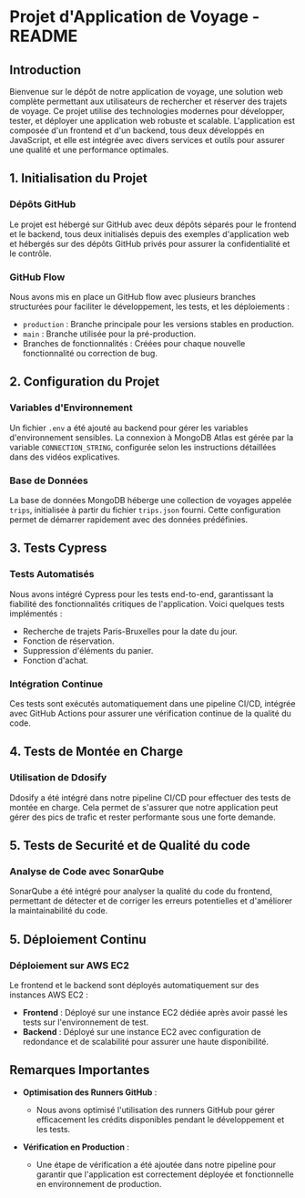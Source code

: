 # Projet d'Application de Voyage - README

## Introduction

Bienvenue sur le dépôt de notre application de voyage, une solution web complète permettant aux utilisateurs de rechercher et réserver des trajets de voyage. Ce projet utilise des technologies modernes pour développer, tester, et déployer une application web robuste et scalable. L'application est composée d'un frontend et d'un backend, tous deux développés en JavaScript, et elle est intégrée avec divers services et outils pour assurer une qualité et une performance optimales.

## 1. Initialisation du Projet

### Dépôts GitHub

Le projet est hébergé sur GitHub avec deux dépôts séparés pour le frontend et le backend, tous deux initialisés depuis des exemples d'application web et hébergés sur des dépôts GitHub privés pour assurer la confidentialité et le contrôle.

### GitHub Flow

Nous avons mis en place un GitHub flow avec plusieurs branches structurées pour faciliter le développement, les tests, et les déploiements :
- `production` : Branche principale pour les versions stables en production.
- `main` : Branche utilisée pour la pré-production.
- Branches de fonctionnalités : Créées pour chaque nouvelle fonctionnalité ou correction de bug.

## 2. Configuration du Projet

### Variables d'Environnement

Un fichier `.env` a été ajouté au backend pour gérer les variables d'environnement sensibles. La connexion à MongoDB Atlas est gérée par la variable `CONNECTION_STRING`, configurée selon les instructions détaillées dans des vidéos explicatives.

### Base de Données

La base de données MongoDB héberge une collection de voyages appelée `trips`, initialisée à partir du fichier `trips.json` fourni. Cette configuration permet de démarrer rapidement avec des données prédéfinies.

## 3. Tests Cypress

### Tests Automatisés

Nous avons intégré Cypress pour les tests end-to-end, garantissant la fiabilité des fonctionnalités critiques de l'application. Voici quelques tests implémentés :
- Recherche de trajets Paris-Bruxelles pour la date du jour.
- Fonction de réservation.
- Suppression d'éléments du panier.
- Fonction d'achat.

### Intégration Continue

Ces tests sont exécutés automatiquement dans une pipeline CI/CD, intégrée avec GitHub Actions pour assurer une vérification continue de la qualité du code.

## 4. Tests de Montée en Charge

### Utilisation de Ddosify

Ddosify a été intégré dans notre pipeline CI/CD pour effectuer des tests de montée en charge. Cela permet de s'assurer que notre application peut gérer des pics de trafic et rester performante sous une forte demande.

## 5. Tests de Securité et de Qualité du code

### Analyse de Code avec SonarQube

SonarQube a été intégré pour analyser la qualité du code du frontend, permettant de détecter et de corriger les erreurs potentielles et d'améliorer la maintainabilité du code.

## 5. Déploiement Continu

### Déploiement sur AWS EC2

Le frontend et le backend sont déployés automatiquement sur des instances AWS EC2 :
- **Frontend** : Déployé sur une instance EC2 dédiée après avoir passé les tests sur l'environnement de test.
- **Backend** : Déployé sur une instance EC2 avec configuration de redondance et de scalabilité pour assurer une haute disponibilité.


## Remarques Importantes

- **Optimisation des Runners GitHub** :
  - Nous avons optimisé l'utilisation des runners GitHub pour gérer efficacement les crédits disponibles pendant le développement et les tests.

- **Vérification en Production** :
  - Une étape de vérification a été ajoutée dans notre pipeline pour garantir que l'application est correctement déployée et fonctionnelle en environnement de production.

